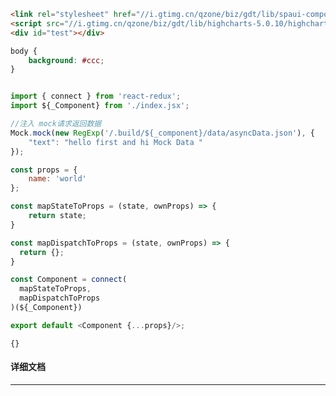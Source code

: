 ﻿```html
<link rel="stylesheet" href="//i.gtimg.cn/qzone/biz/gdt/lib/spaui-components/reset/0.1.1/spaui-base.css?max_age=31536000"/>
<script src="//i.gtimg.cn/qzone/biz/gdt/lib/highcharts-5.0.10/highcharts.js?max_age=31536000"></script>
<div id="test"></div>
```

```css
body {
    background: #ccc;
}
```

```javascript

import { connect } from 'react-redux';
import ${_Component} from './index.jsx';

//注入 mock请求返回数据
Mock.mock(new RegExp('/.build/${_component}/data/asyncData.json'), {
    "text": "hello first and hi Mock Data "
});

const props = {
    name: 'world'
};

const mapStateToProps = (state, ownProps) => {
    return state;
}

const mapDispatchToProps = (state, ownProps) => {
  return {};
}

const Component = connect(
  mapStateToProps,
  mapDispatchToProps
)(${_Component})

export default <Component {...props}/>;

```

```webpack-config
{}
```

#### 详细文档
---
